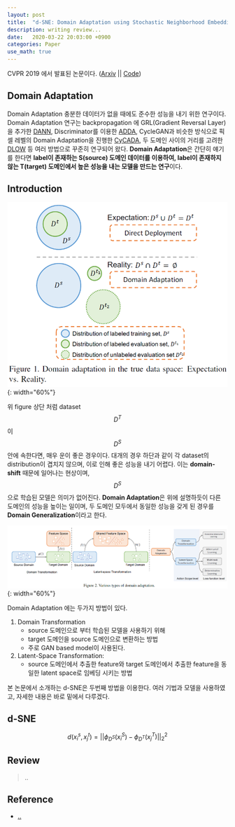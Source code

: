 ```yaml
---
layout: post
title:  "d-SNE: Domain Adaptation using Stochastic Neighborhood Embedding"
description: writing review...
date:   2020-03-22 20:03:00 +0900
categories: Paper
use_math: true
---
```

CVPR 2019 에서 발표된 논문이다. ([Arxiv](https://arxiv.org/abs/1905.12775) || [Code](https://github.com/aws-samples/d-SNE))

## Domain Adaptation
Domain Adaptation 충분한 데이터가 없을 때에도 준수한 성능을 내기 위한 연구이다. Domain Adaptation 연구는 backpropagation 에 GRL(Gradient Reversal Layer)을 추가한 [DANN](https://arxiv.org/abs/1505.07818), Discriminator를 이용한 [ADDA](https://arxiv.org/abs/1702.05464), CycleGAN과 비슷한 방식으로 픽셀 레벨의 Domain Adaptation을 진행한 [CyCADA](https://arxiv.org/abs/1711.03213), 두 도메인 사이의 거리를 고려한 [DLOW](https://arxiv.org/abs/1812.05418) 등 여러 방법으로 꾸준히 연구되어 왔다. **Domain Adaptation**은 간단히 얘기를 한다면 **label이 존재하는 S(source) 도메인 데이터를 이용하여, label이 존재하지 않는 T(target) 도메인에서 높은 성능을 내는 모델을 만드는 연구**이다.

## Introduction

![Fig:1](https://raw.githubusercontent.com/byeongjokim/byeongjokim.github.io/master/assets/images/d_SNE/fig1.PNG){: width="60%"}

위 figure 상단 처럼 dataset $$D^T$$ 이 $$D^S$$ 안에 속한다면, 매우 운이 좋은 경우이다. 대개의 경우 하단과 같이 각 dataset의 distribution이 겹치지 않으며, 이로 인해 좋은 성능을 내기 어렵다. 이는 **domain-shift** 때문에 일어나는 현상이며, $$D^S$$으로 학습된 모델은 의미가 없어진다. **Domain Adaptation**은 위에 설명하듯이 다른 도메인의 성능을 높이는 일이며, 두 도메인 모두에서 동일한 성능을 갖게 된 경우를 **Domain Generalization**이라고 한다.

![Fig:2](https://raw.githubusercontent.com/byeongjokim/byeongjokim.github.io/master/assets/images/d_SNE/fig2.PNG){: width="60%"}

Domain Adaptation 에는 두가지 방법이 있다.
1. Domain Transformation
    - source 도메인으로 부터 학습된 모델을 사용하기 위해
    - target 도메인을 source 도메인으로 변환하는 방법
    - 주로 GAN based model이 사용된다.
2. Latent-Space Transformation:
    - source 도메인에서 추출한 feature와 target 도메인에서 추출한 feature을 동일한 latent space로 임베딩 시키는 방법

본 논문에서 소개하는 d-SNE은 두번째 방법을 이용한다. 여러 기법과 모델을 사용하였고, 자세한 내용은 바로 밑에서 다루겠다.

## d-SNE
$$d(x_{i}^s, x_{j}^t) = ||\phi_{D^S}(x_{i}^S) -  \phi_{D^T}(x_{j}^T)||_{2}^2$$


## Review
> ..

## Reference
- [..](https://......)